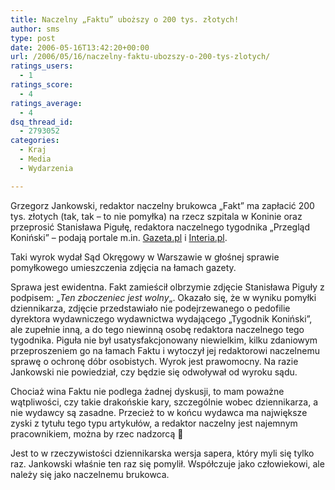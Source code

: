 ```yaml
---
title: Naczelny „Faktu” uboższy o 200 tys. złotych!
author: sms
type: post
date: 2006-05-16T13:42:20+00:00
url: /2006/05/16/naczelny-faktu-ubozszy-o-200-tys-zlotych/
ratings_users:
  - 1
ratings_score:
  - 4
ratings_average:
  - 4
dsq_thread_id:
  - 2793052
categories:
  - Kraj
  - Media
  - Wydarzenia

---
```

Grzegorz Jankowski, redaktor naczelny brukowca &#8222;Fakt&#8221; ma zapłacić 200 tys. złotych (tak, tak &#8211; to nie pomyłka) na rzecz szpitala w Koninie oraz przeprosić Stanisława Pigułę, redaktora naczelnego tygodnika &#8222;Przegląd Koniński&#8221; &#8211; podają portale m.in. <a target="_blank" href="http://wiadomosci.gazeta.pl/wiadomosci/1,53600,3348703.html">Gazeta.pl</a> i <a target="_blank" href="http://fakty.interia.pl/news?inf=749122">Interia.pl</a>. [<!--more-->][1]


  
Taki wyrok wydał Sąd Okręgowy w Warszawie w głośnej sprawie pomyłkowego umieszczenia zdjęcia na łamach gazety.
  
Sprawa jest ewidentna. Fakt zamieścił olbrzymie zdjęcie Stanisława Piguły z podpisem: &#8222;_Ten zboczeniec jest wolny_&#8222;. Okazało się, że w wyniku pomyłki dziennikarza, zdjęcie przedstawiało nie podejrzewanego o pedofilie dyrektora wydawniczego wydawnictwa wydającego &#8222;Tygodnik Koniński&#8221;, ale zupełnie inną, a do tego niewinną osobę redaktora naczelnego tego tygodnika. Piguła nie był usatysfakcjonowany niewielkim, kilku zdaniowym przeproszeniem go na łamach Faktu i wytoczył jej redaktorowi naczelnemu sprawę o ochronę dóbr osobistych. Wyrok jest prawomocny. Na razie Jankowski nie powiedział, czy będzie się odwoływał od wyroku sądu.
  
Chociaż wina Faktu nie podlega żadnej dyskusji, to mam poważne wątpliwości, czy takie drakońskie kary, szczególnie wobec dziennikarza, a nie wydawcy są zasadne. Przecież to w końcu wydawca ma największe zyski z tytułu tego typu artykułów, a redaktor naczelny jest najemnym pracownikiem, można by rzec nadzorcą 🙂
  
Jest to w rzeczywistości dziennikarska wersja sapera, który myli się tylko raz. Jankowski właśnie ten raz się pomylił. Współczuje jako człowiekowi, ale należy się jako naczelnemu brukowca.

 [1]: http://fakty.interia.pl/news?inf=749122